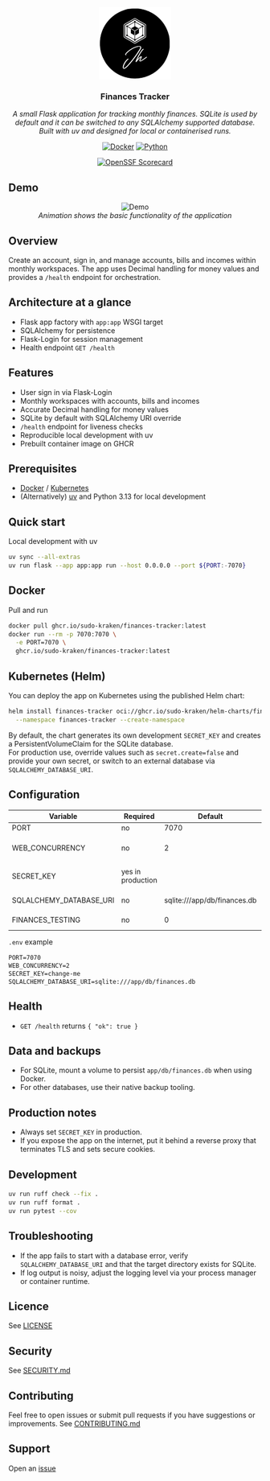 <div align="center">
<img src="docs/assets/logo.png" align="center" width="144px" height="144px"/>

### Finances Tracker

_A small Flask application for tracking monthly finances. SQLite is used by default and it can be switched to any SQLAlchemy supported database. Built with uv and designed for local or containerised runs._

</div>

<div align="center">

[![Docker](https://img.shields.io/github/v/tag/sudo-kraken/finances-tracker?label=docker&logo=docker&style=for-the-badge)](https://github.com/sudo-kraken/finances-tracker/pkgs/container/finances-tracker) [![Python](https://img.shields.io/python/required-version-toml?tomlFilePath=https%3A%2F%2Fraw.githubusercontent.com%2Fsudo-kraken%2Ffinances-tracker%2Fmain%2Fpyproject.toml&logo=python&logoColor=yellow&color=3776AB&style=for-the-badge)](https://github.com/sudo-kraken/finances-tracker/blob/main/pyproject.toml)
</div>

<div align="center">

[![OpenSSF Scorecard](https://img.shields.io/ossf-scorecard/github.com/sudo-kraken/finances-tracker?label=openssf%20scorecard&style=for-the-badge)](https://scorecard.dev/viewer/?uri=github.com/sudo-kraken/finances-tracker)

</div>

## Demo
<div align="center">
  
![Demo](docs/assets/preview.gif)  
*Animation shows the basic functionality of the application*
</div>

## Overview

Create an account, sign in, and manage accounts, bills and incomes within monthly workspaces. The app uses Decimal handling for money values and provides a `/health` endpoint for orchestration.

## Architecture at a glance

- Flask app factory with `app:app` WSGI target
- SQLAlchemy for persistence
- Flask-Login for session management
- Health endpoint `GET /health`

## Features

- User sign in via Flask-Login
- Monthly workspaces with accounts, bills and incomes
- Accurate Decimal handling for money values
- SQLite by default with SQLAlchemy URI override
- `/health` endpoint for liveness checks
- Reproducible local development with uv
- Prebuilt container image on GHCR

## Prerequisites

- [Docker](https://www.docker.com/) / [Kubernetes](https://kubernetes.io/)
- (Alternatively) [uv](https://docs.astral.sh/uv/) and Python 3.13 for local development

## Quick start

Local development with uv

```bash
uv sync --all-extras
uv run flask --app app:app run --host 0.0.0.0 --port ${PORT:-7070}
```

## Docker

Pull and run

```bash
docker pull ghcr.io/sudo-kraken/finances-tracker:latest
docker run --rm -p 7070:7070 \
  -e PORT=7070 \
  ghcr.io/sudo-kraken/finances-tracker:latest
```

## Kubernetes (Helm)

You can deploy the app on Kubernetes using the published Helm chart:

```bash
helm install finances-tracker oci://ghcr.io/sudo-kraken/helm-charts/finances-tracker \
  --namespace finances-tracker --create-namespace
```

By default, the chart generates its own development `SECRET_KEY` and creates a PersistentVolumeClaim for the SQLite database.  
For production use, override values such as `secret.create=false` and provide your own secret, or switch to an external database via `SQLALCHEMY_DATABASE_URI`.

## Configuration

| Variable | Required | Default | Description |
|----------|----------|---------|-------------|
| PORT | no | 7070 | Port to bind |
| WEB_CONCURRENCY | no | 2 | Gunicorn worker processes |
| SECRET_KEY | yes in production |  | Flask secret key used for sessions |
| SQLALCHEMY_DATABASE_URI | no | sqlite:///app/db/finances.db | Database URI |
| FINANCES_TESTING | no | 0 | Enables test configuration |

`.env` example

```dotenv
PORT=7070
WEB_CONCURRENCY=2
SECRET_KEY=change-me
SQLALCHEMY_DATABASE_URI=sqlite:///app/db/finances.db
```

## Health

- `GET /health` returns `{ "ok": true }`

## Data and backups

- For SQLite, mount a volume to persist `app/db/finances.db` when using Docker.
- For other databases, use their native backup tooling.

## Production notes

- Always set `SECRET_KEY` in production.
- If you expose the app on the internet, put it behind a reverse proxy that terminates TLS and sets secure cookies.

## Development

```bash
uv run ruff check --fix .
uv run ruff format .
uv run pytest --cov
```

## Troubleshooting

- If the app fails to start with a database error, verify `SQLALCHEMY_DATABASE_URI` and that the target directory exists for SQLite.
- If log output is noisy, adjust the logging level via your process manager or container runtime.

## Licence
See [LICENSE](LICENSE)

## Security
See [SECURITY.md](SECURITY.md)

## Contributing
Feel free to open issues or submit pull requests if you have suggestions or improvements.
See [CONTRIBUTING.md](CONTRIBUTING.md)

## Support
Open an [issue](/../../issues)

